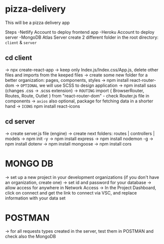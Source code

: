 # pizza-delivery

This will be a pizza delivery app

Steps
-Netlify Account to deploy frontend app
-Heroku Account to deploy server
-MongoDB Atlas Server
create 2 different folder in the root directory: `client` & `server`

## cd client

-> npx create-react-app
-> keep only Index.js/Index.css/App.js, delete other files and imports from the keeped files
-> create some new folder for a better organization: pages, components, styles
-> npm install react-router-dom <!-- import { BrowserRouter, Routes, Route, Link } from 'react-router-dom';`  if needed-->
-> `OPTIONAL` we will use SCSS to design application -> npm install sass (changes .css -> .scss extension)
-> `ROUTING` import { BrowserRouter, Routes, Route, Outlet } from "react-router-dom" - check Router.js file in components
-> `axios` also optional, package for fetching data in a shorter hand
-> `ICONS` npm install react-icons

## cd server

-> create server.js file (engine)
-> create next folders: routes | controllers | models
-> npm init -y
-> npm install express
-> npm install nodemon -g <!-- will refresh the server automatically with the new changes -->
-> npm install dotenv
-> npm install mongoose <!-- will help us work with MongoDB -->
-> npm install cors <!-- Enable All CORS Requests -->

# MONGO DB

-> set up a new project in your development organizations (if you don't have an organization, create one)
-> set id and password for your database
-> allow access for anywhere in Network Access
-> In the Project Dashboard, click on connect and get the link to connect via VSC, and replace information with your data set

# POSTMAN

-> for all requests types created in the server, test them in POSTMAN and check also the MongoDB

